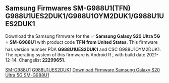 <h2>Samsung Firmwares SM-G988U1(TFN) G988U1UES2DUK1/G988U1OYM2DUK1/G988U1UES2DUK1</h2>
Download the Samsung firmware for the ✅ <strong>Samsung Galaxy S20 Ultra 5G </strong> ⭐ <strong>SM-G988U1</strong> with product code <strong>TFN</strong> <strong> from United States</strong>. This firmware has version number PDA <strong>G988U1UES2DUK1</strong> and CSC G988U1OYM2DUK1. The operating system of this firmware is Android R , with build date 2021-12-14. Changelist <strong>22299651</strong>.


[SM-G988U1](https://samfirm.shop/samsung/model/SM-G988U1)
[G988U1UES2DUK1](https://samfirm.shop/samsung/pda/G988U1UES2DUK1)
[Download Firmware Samsung Galaxy S20 Ultra 5G SM-G988U1](https://samfirm.shop/samsung/firmware/482331)
